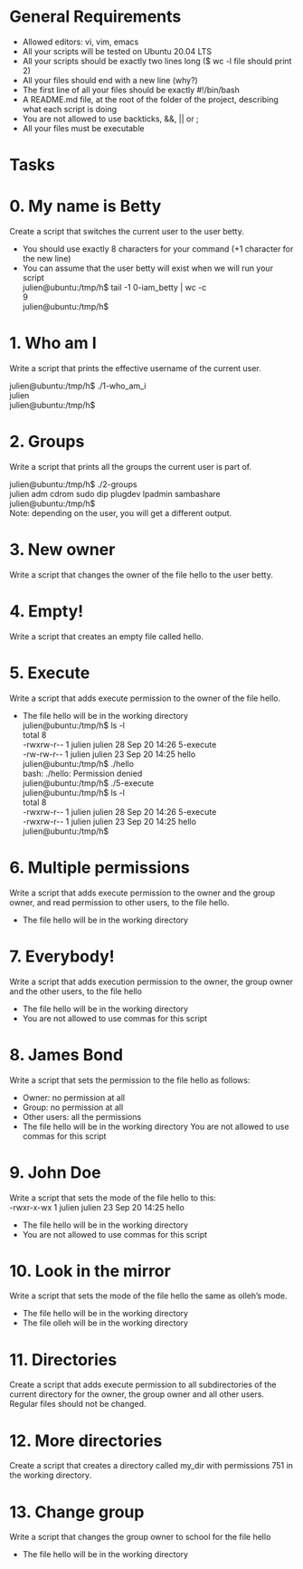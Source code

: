 # General Requirements
* Allowed editors: vi, vim, emacs
* All your scripts will be tested on Ubuntu 20.04 LTS
* All your scripts should be exactly two lines long ($ wc -l file should print 2)
* All your files should end with a new line (why?)
* The first line of all your files should be exactly #!/bin/bash
* A README.md file, at the root of the folder of the project, describing what each script is doing
* You are not allowed to use backticks, &&, || or ;
* All your files must be executable

# Tasks

# 0. My name is Betty
Create a script that switches the current user to the user betty.

* You should use exactly 8 characters for your command (+1 character for the new line)
* You can assume that the user betty will exist when we will run your script<br>
julien@ubuntu:/tmp/h$ tail -1 0-iam_betty | wc -c<br>
9<br>
julien@ubuntu:/tmp/h$<br>

# 1. Who am I
Write a script that prints the effective username of the current user.<br>

julien@ubuntu:/tmp/h$ ./1-who_am_i<br>
julien<br>
julien@ubuntu:/tmp/h$<br> 

# 2. Groups
Write a script that prints all the groups the current user is part of.<br>

julien@ubuntu:/tmp/h$ ./2-groups<br>
julien adm cdrom sudo dip plugdev lpadmin sambashare<br>
julien@ubuntu:/tmp/h$<br>
Note: depending on the user, you will get a different output.<br>

# 3. New owner
Write a script that changes the owner of the file hello to the user betty.

# 4. Empty!
Write a script that creates an empty file called hello.

# 5. Execute
Write a script that adds execute permission to the owner of the file hello.

* The file hello will be in the working directory<br>
julien@ubuntu:/tmp/h$ ls -l<br>
total 8<br>
-rwxrw-r-- 1 julien julien 28 Sep 20 14:26 5-execute<br>
-rw-rw-r-- 1 julien julien 23 Sep 20 14:25 hello<br>
julien@ubuntu:/tmp/h$ ./hello<br>
bash: ./hello: Permission denied<br>
julien@ubuntu:/tmp/h$ ./5-execute<br>
julien@ubuntu:/tmp/h$ ls -l<br>
total 8<br>
-rwxrw-r-- 1 julien julien 28 Sep 20 14:26 5-execute<br>
-rwxrw-r-- 1 julien julien 23 Sep 20 14:25 hello<br>
julien@ubuntu:/tmp/h$ <br>

# 6. Multiple permissions
Write a script that adds execute permission to the owner and the group owner, and read permission to other users, to the file hello.

* The file hello will be in the working directory

# 7. Everybody!
Write a script that adds execution permission to the owner, the group owner and the other users, to the file hello

* The file hello will be in the working directory
* You are not allowed to use commas for this script

# 8. James Bond
Write a script that sets the permission to the file hello as follows:

* Owner: no permission at all
* Group: no permission at all
* Other users: all the permissions
* The file hello will be in the working directory You are not allowed to use commas for this script

# 9. John Doe
Write a script that sets the mode of the file hello to this:<br>
-rwxr-x-wx 1 julien julien 23 Sep 20 14:25 hello<br>
* The file hello will be in the working directory
* You are not allowed to use commas for this script

# 10. Look in the mirror
Write a script that sets the mode of the file hello the same as olleh’s mode.

* The file hello will be in the working directory
* The file olleh will be in the working directory

# 11. Directories
Create a script that adds execute permission to all subdirectories of the current directory for the owner, the group owner and all other users. Regular files should not be changed.

# 12. More directories
Create a script that creates a directory called my_dir with permissions 751 in the working directory.

# 13. Change group
Write a script that changes the group owner to school for the file hello

* The file hello will be in the working directory

# 






